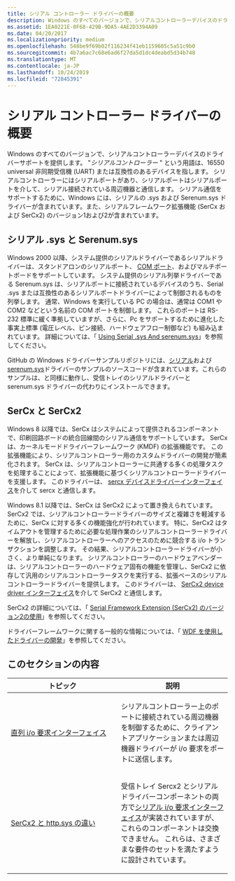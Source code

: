 ```yaml
---
title: シリアル コントローラー ドライバーの概要
description: Windows のすべてのバージョンで、シリアルコントローラーデバイスのドライバーサポートを提供します。
ms.assetid: 1EA0221E-0F68-429B-9DA5-4AE2D3394A09
ms.date: 04/20/2017
ms.localizationpriority: medium
ms.openlocfilehash: 548be9f69b02f116234f41eb1159605c5a51c9b0
ms.sourcegitcommit: 4b7a6ac7c68e6ad6f27da5d1dc4deabd5d34b748
ms.translationtype: MT
ms.contentlocale: ja-JP
ms.lasthandoff: 10/24/2019
ms.locfileid: "72845391"
---
```

# <a name="serial-controller-drivers-overview"></a>シリアル コントローラー ドライバーの概要

Windows のすべてのバージョンで、シリアルコントローラーデバイスのドライバーサポートを提供します。 "*シリアルコントローラー* " という用語は、16550 universal 非同期受信機 (UART) または互換性のあるデバイスを指します。 シリアルコントローラーにはシリアルポートがあり、シリアルポートはシリアルポートを介して、シリアル接続されている周辺機器と通信します。 シリアル通信をサポートするために、Windows には、シリアルの .sys および Serenum.sys ドライバーが含まれています。また、シリアルフレームワーク拡張機能 (SerCx および SerCx2) のバージョン1および2が含まれています。

## <a name="serialsys-and-serenumsys"></a>シリアル .sys と Serenum.sys

Windows 2000 以降、システム提供のシリアルドライバーであるシリアルドライバーは、スタンドアロンのシリアルポート、 [COM ポート](configuration-of-com-ports.md)、およびマルチポートボードをサポートしています。 システム提供のシリアル列挙ドライバーである Serenum.sys は、シリアルポートに接続されているデバイスのうち、Serial .sys または互換性のあるシリアルポートドライバーによって制御されるものを列挙します。 通常、Windows を実行している PC の場合は、通常は COM1 や COM2 などという名前の COM ポートを制御します。 これらのポートは RS-232 標準に緩く準拠していますが、さらに、Pc をサポートするために進化した事実上標準 (電圧レベル、ピン接続、ハードウェアフロー制御など) も組み込まれています。 詳細については、「 [Using Serial .sys And serenum.sys](using-serial-sys-and-serenum-sys.md)」を参照してください。

GitHub の Windows ドライバーサンプルリポジトリには、[シリアル](https://go.microsoft.com/fwlink/p/?LinkId=617962)および[serenum.sys](https://go.microsoft.com/fwlink/p/?LinkId=617961)ドライバーのサンプルのソースコードが含まれています。これらのサンプルは、と同様に動作し、受信トレイのシリアルドライバーと serenum.sys ドライバーの代わりにインストールできます。

## <a name="sercx-and-sercx2"></a>SerCx と SerCx2

Windows 8 以降では、SerCx はシステムによって提供されるコンポーネントで、印刷回路ボードの統合回線間のシリアル通信をサポートしています。 SerCx は、カーネルモードドライバーフレームワーク (KMDF) の拡張機能です。 この拡張機能により、シリアルコントローラー用のカスタムドライバーの開発が簡素化されます。 SerCx は、シリアルコントローラーに共通する多くの処理タスクを処理することによって、拡張機能に基づくシリアルコントローラードライバーを支援します。 このドライバーは、 [sercx デバイスドライバーインターフェイス](https://docs.microsoft.com/windows-hardware/drivers/ddi/index)を介して sercx と通信します。

Windows 8.1 以降では、SerCx は SerCx2 によって置き換えられています。 SerCx2 では、シリアルコントローラードライバーのサイズと複雑さを軽減するために、SerCx に対する多くの機能強化が行われています。 特に、SerCx2 はタイムアウトを管理するために必要な処理作業のシリアルコントローラードライバーを解放し、シリアルコントローラーへのアクセスのために競合する i/o トランザクションを調整します。 その結果、シリアルコントローラードライバーが小さく、より単純になります。 シリアルコントローラーのハードウェアベンダーは、シリアルコントローラーのハードウェア固有の機能を管理し、SerCx2 に依存して汎用のシリアルコントローラータスクを実行する、拡張ベースのシリアルコントローラードライバーを提供します。 このドライバーは、 [SerCx2 device driver インターフェイス](https://docs.microsoft.com/windows-hardware/drivers/ddi/index)を介して SerCx2 と通信します。

SerCx2 の詳細については、「 [Serial Framework Extension (SerCx2) のバージョン2の使用](using-version-2-of-the-serial-framework-extension.md)」を参照してください。

ドライバーフレームワークに関する一般的な情報については、「 [WDF を使用したドライバーの開発](https://docs.microsoft.com/windows-hardware/drivers/wdf/using-the-framework-to-develop-a-driver)」を参照してください。

## <a name="in-this-section"></a>このセクションの内容

<table>
<colgroup>
<col width="50%" />
<col width="50%" />
</colgroup>
<thead>
<tr class="header">
<th>トピック</th>
<th>説明</th>
</tr>
</thead>
<tbody>
<tr class="odd">
<td><p><a href="serial-i-o-request-interface.md" data-raw-source="[Serial I/O Request Interface](serial-i-o-request-interface.md)">直列 i/o 要求インターフェイス</a></p></td>
<td><p>シリアルコントローラー上のポートに接続されている周辺機器を制御するために、クライアントアプリケーションまたは周辺機器ドライバーが i/o 要求をポートに送信します。</p></td>
</tr>
<tr class="even">
<td><p><a href="differences-between-sercx2-and-serial-sys.md" data-raw-source="[Differences Between SerCx2.sys and Serial.sys](differences-between-sercx2-and-serial-sys.md)">SerCx2 と http.sys の違い</a></p></td>
<td><p>受信トレイ Sercx2 とシリアルドライバーコンポーネントの両方で<a href="serial-i-o-request-interface.md" data-raw-source="[serial I/O request interface](serial-i-o-request-interface.md)">シリアル i/o 要求インターフェイス</a>が実装されていますが、これらのコンポーネントは交換できません。 これらは、さまざまな要件のセットを満たすように設計されています。</p></td>
</tr>
</tbody>
</table>
